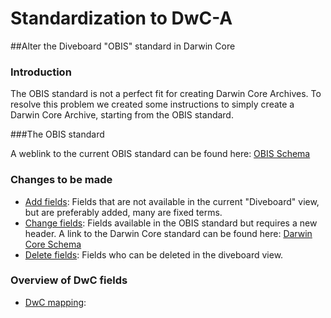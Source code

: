 # Standardization to DwC-A

##Alter the Diveboard "OBIS" standard in Darwin Core 

### Introduction

The OBIS standard is not a perfect fit for creating Darwin Core Archives. To resolve this problem we created some instructions to simply create a Darwin Core Archive, starting from the OBIS standard.

###The OBIS standard

A weblink to the current OBIS standard can be found here: [OBIS Schema](http://www.iobis.org/node/304)


### Changes to be made

* [Add fields](add-fields.md): Fields that are not available in the current "Diveboard" view, but are preferably added, many are fixed terms.
* [Change fields](change-fields.md): Fields available in the OBIS standard but requires a new header. A link to the Darwin Core standard can be found here: [Darwin Core Schema](http://rs.tdwg.org/dwc/terms/)
* [Delete fields](delete-fields.md): Fields who can be deleted in the diveboard view.

### Overview of DwC fields

* [DwC mapping](dwc-mapping.md): 
